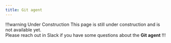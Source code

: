 ```yaml
---
title: Git agent
---
```


!!!warning Under Construction
This page is still under construction and is not available yet.<br/>
Please reach out in Slack if you have some questions about the **Git agent**
!!!
